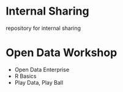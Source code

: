 # Internal Sharing

repository for internal sharing

# Open Data Workshop

- Open Data Enterprise
- R Basics
- Play Data, Play Ball
